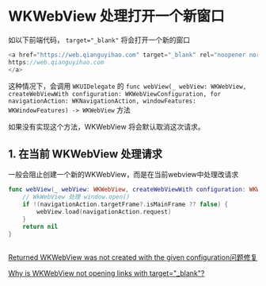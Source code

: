 # WKWebView 处理打开一个新窗口

如以下前端代码， `target="_blank"` 将会打开一个新的窗口
```js
<a href="https://web.qianguyihao.com" target="_blank" rel="noopener noreferrer">
https://web.qianguyihao.com
</a>
```

这种情况下，会调用 `WKUIDelegate` 的 `func webView(_ webView: WKWebView, createWebViewWith configuration: WKWebViewConfiguration, for navigationAction: WKNavigationAction, windowFeatures: WKWindowFeatures) -> WKWebView` 方法

如果没有实现这个方法，WKWebView 将会默认取消这次请求。


## 1. 在当前 WKWebView 处理请求

一般会阻止创建一个新的WKWebView，而是在当前webview中处理改请求

```swift
func webView(_ webView: WKWebView, createWebViewWith configuration: WKWebViewConfiguration, for navigationAction: WKNavigationAction, windowFeatures: WKWindowFeatures) -> WKWebView? {
	// WkWebView 处理 window.open()
	if !(navigationAction.targetFrame?.isMainFrame ?? false) {
		webView.load(navigationAction.request)
	}
	return nil
}
    
```

[Returned WKWebView was not created with the given configuration问题修复](https://juejin.cn/post/6844904159271976973)

[Why is WKWebView not opening links with target="_blank"?](https://stackoverflow.com/questions/25713069/why-is-wkwebview-not-opening-links-with-target-blank)